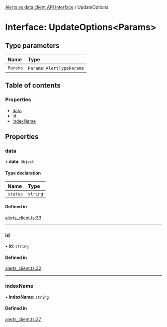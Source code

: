 [Alerts as data client API Interface](../alerts_client_api.md) / UpdateOptions

# Interface: UpdateOptions<Params\>

## Type parameters

| Name | Type |
| :------ | :------ |
| `Params` | `Params`: `AlertTypeParams` |

## Table of contents

### Properties

- [data](updateoptions.md#data)
- [id](updateoptions.md#id)
- [indexName](updateoptions.md#indexname)

## Properties

### data

• **data**: `Object`

#### Type declaration

| Name | Type |
| :------ | :------ |
| `status` | `string` |

#### Defined in

[alerts_client.ts:33](https://github.com/dhurley14/kibana/blob/25bf227f8c6/x-pack/plugins/rule_registry/server/alert_data_client/alerts_client.ts#L33)

___

### id

• **id**: `string`

#### Defined in

[alerts_client.ts:32](https://github.com/dhurley14/kibana/blob/25bf227f8c6/x-pack/plugins/rule_registry/server/alert_data_client/alerts_client.ts#L32)

___

### indexName

• **indexName**: `string`

#### Defined in

[alerts_client.ts:37](https://github.com/dhurley14/kibana/blob/25bf227f8c6/x-pack/plugins/rule_registry/server/alert_data_client/alerts_client.ts#L37)
